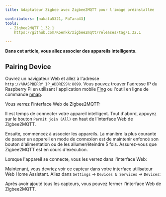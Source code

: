 ```yaml
---
title: Adaptateur Zigbee avec Zigbee2MQTT pour l'image préinstallée

contributors: [nakata5321, PaTara43]
tools:
  - Zigbee2MQTT 1.32.1
    https://github.com/Koenkk/zigbee2mqtt/releases/tag/1.32.1

---
```


**Dans cet article, vous allez associer des appareils intelligents.**

<robo-wiki-picture src="home-assistant/zigbee2mqtt.png" />

## Pairing Device

Ouvrez un navigateur Web et allez à l'adresse `http://%RASPBERRY_IP_ADDRESS%:8099`. Vous pouvez trouver l'adresse IP du Raspberry Pi en utilisant l'application mobile [Fing](https://www.fing.com/products) ou l'outil en ligne de commande [nmap](https://vitux.com/find-devices-connected-to-your-network-with-nmap/).

Vous verrez l'interface Web de Zigbee2MQTT:

<robo-wiki-picture src="home-assistant/z2m-webinterface.jpg" />




Il est temps de connecter votre appareil intelligent. 
Tout d'abord, appuyez sur le bouton `Permit join (All)` en haut de l'interface Web de Zigbee2MQTT. 

Ensuite, commencez à associer les appareils. La manière la plus courante de passer un appareil en mode de connexion est de maintenir enfoncé son bouton d'alimentation ou de les allumer/éteindre 5 fois. Assurez-vous que Zigbee2MQTT est en cours d'exécution.

<robo-wiki-picture src="home-assistant/switch-device.gif" />

Lorsque l'appareil se connecte, vous les verrez dans l'interface Web:

<robo-wiki-picture src="home-assistant/device_connected.jpg" />

Maintenant, vous devriez voir ce capteur dans votre interface utilisateur Web Home Assistant. Allez dans `Settings` -> `Devices & Services` -> `Devices`:

<robo-wiki-picture src="home-assistant/mqtt-devices.jpg" />

Après avoir ajouté tous les capteurs, vous pouvez fermer l'interface Web de Zigbee2MQTT.
